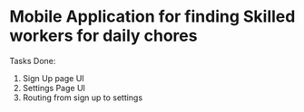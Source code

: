 # Mobile Application for finding Skilled workers for daily chores




Tasks Done: 
1. Sign Up page UI
2. Settings Page UI
3. Routing from sign up to settings
